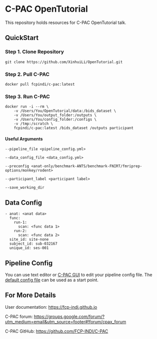 # C-PAC OpenTutorial

This repository holds resources for C-PAC OpenTutorial talk.

## QuickStart

### Step 1. Clone Repository
```
git clone https://github.com/XinhuiLi/OpenTutorial.git
```

### Step 2. Pull C-PAC
```
docker pull fcpindi/c-pac:latest
```

### Step 3. Run C-PAC
```
docker run -i --rm \
    -v /Users/You/OpenTutorial/data:/bids_dataset \
    -v /Users/You/output_folder:/outputs \
    -v /Users/You/config_folder:/configs \
    -v /tmp:/scratch \
    fcpindi/c-pac:latest /bids_dataset /outputs participant
```

#### Useful Arguments
```
--pipeline_file <pipeline_config.yml>

--data_config_file <data_config.yml>

--preconfig <anat-only/benchmark-ANTS/benchmark-FNIRT/fmriprep-options/monkey/rodent>

--participant_label <participant label>

--save_working_dir
```

## Data Config
```
- anat: <anat data>
  func:
    run-1:
      scan: <func data 1>
    run-2:
      scan: <func data 2>
  site_id: site-none
  subject_id: sub-032167
  unique_id: ses-001
```

## Pipeline Config
You can use text editor or [C-PAC GUI](https://fcp-indi.github.io/C-PAC_GUI/versions/nightly/browser/#/) to edit your pipeline config file. The [default config file](https://github.com/FCP-INDI/C-PAC/blob/master/dev/docker_data/default_pipeline.yml) can be used as a start point.

## For More Details
User documentation: https://fcp-indi.github.io

C-PAC forum: https://groups.google.com/forum/?utm_medium=email&utm_source=footer#!forum/cpax_forum

C-PAC GitHub: https://github.com/FCP-INDI/C-PAC